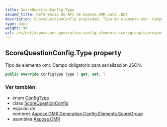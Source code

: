 ```yaml
---
title: ScoreQuestionConfig.Type
second_title: Referencia de API de Aspose.OMR para .NET
description: ScoreQuestionConfig propiedad. Tipo de elemento omr. Campo obligatorio para serialización JSON.
type: docs
weight: 90
url: /es/net/aspose.omr.generation.config.elements.scoregroup/scorequestionconfig/type/
---
```

## ScoreQuestionConfig.Type property

Tipo de elemento omr. Campo obligatorio para serialización JSON.

```csharp
public override ConfigType Type { get; set; }
```

### Ver también

* enum [ConfigType](../../../aspose.omr.generation.config.enums/configtype/)
* class [ScoreQuestionConfig](../)
* espacio de nombres [Aspose.OMR.Generation.Config.Elements.ScoreGroup](../../scorequestionconfig/)
* asamblea [Aspose.OMR](../../../)


